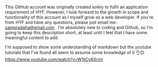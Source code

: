 This GitHub account was originally created solely to fulfil an application requirement of HYF. However, I look forward to the growth in scope and functionality of this account as I myself grow as a web developer. If you're from HYF and have any questions, please just email me: sampradaha@gmail.com . I'm absolutely new to coding and Github, so I'm going to keep this description short, at least until I feel that I have some meaningful content to add. 

I'm supposed to show some understanding of markdown but the youtube tutorials that I've found all seem to assume some knowledge of it
👌😊
https://www.youtube.com/watch?v=W1ilCy6XrmI

